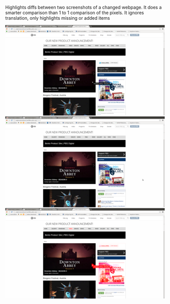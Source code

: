 Highlights diffs between two screenshots of a changed webpage.
It does a smarter comparison than 1 to 1 comparison of the pixels.
It ignores translation, only highlights missing or added items

![first image](https://raw.githubusercontent.com/titusnicolae/imgdiff2/master/scr1.png)
![second image](https://raw.githubusercontent.com/titusnicolae/imgdiff2/master/scr2.png)
![highlighted diff](https://raw.githubusercontent.com/titusnicolae/imgdiff2/master/diff.png)
